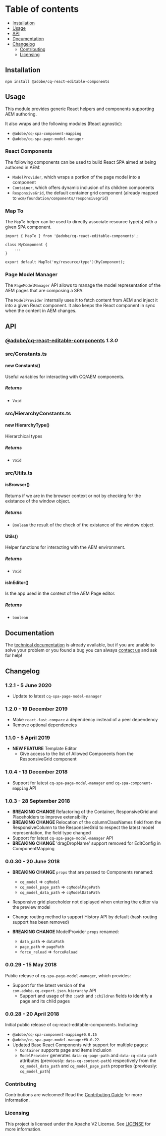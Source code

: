 # Table of contents

  * [Installation](#installation)
  * [Usage](#usage)
  * [API](#api)
  * [Documentation](#documentation)
  * [Changelog](#changelog)
    * [Contributing](#contributing)
    * [Licensing](#licensing)


## Installation
```
npm install @adobe/cq-react-editable-components
```

## Usage

This module provides generic React helpers and components supporting AEM authoring.    

It also wraps and the following modules (React agnostic):
* `@adobe/cq-spa-component-mapping` 
* `@adobe/cq-spa-page-model-manager`

### React Components

The following components can be used to build React SPA aimed at being authored in AEM:

* `ModelProvider`, which wraps a portion of the page model into a component 
* `Container`, which offers dynamic inclusion of its children components
* `ResponsiveGrid`, the default container grid component (already mapped to `wcm/foundation/components/responsivegrid`)

### Map To 

The `MapTo` helper can be used to directly associate resource type(s) with a given SPA component.

```
import { MapTo } from '@adobe/cq-react-editable-components';

class MyComponent {
    ...
}

export default MapTo('my/resource/type')(MyComponent);

```

### Page Model Manager

The `PageModelManager` API allows to manage the model representation of the AEM pages that are composing a SPA.

The `ModelProvider` internally uses it to fetch content from AEM and inject it into a given React component. It also keeps the React component in sync when the content in AEM changes.
 

## API


### [@adobe/cq-react-editable-components](https://www.adobe.com/go/aem6_4_docs_spa_en) *1.3.0*



### src/Constants.ts


    
#### new Constants()

Useful variables for interacting with CQ/AEM components.






##### Returns


- `Void`


    


### src/HierarchyConstants.ts


    
#### new HierarchyType()

Hierarchical types






##### Returns


- `Void`


    


### src/Utils.ts


    

    
#### isBrowser()

Returns if we are in the browser context or not by checking for the
existance of the window object.






##### Returns


- `Boolean`  the result of the check of the existance of the window object


    

    

    
#### Utils()

Helper functions for interacting with the AEM environment.






##### Returns


- `Void`


    

    
#### isInEditor()

Is the app used in the context of the AEM Page editor.






##### Returns


- `boolean`  


    

    



## Documentation 

The [technical documentation](https://www.adobe.com/go/aem6_4_docs_spa_en) is already available, but if you are unable to solve your problem or you found a bug you can always [contact us](https://www.adobe.com/go/aem6_4_support_en) and ask for help!

## Changelog 

### 1.2.1 - 5 June 2020
* Update to latest `cq-spa-page-model-manager`

### 1.2.0 - 19 December 2019

* Make `react-fast-compare` a dependency instead of a peer dependency
* Remove optional dependencies

### 1.1.0 - 5 April 2019

* **NEW FEATURE** Template Editor
  * Give access to the list of Allowed Components from the ResponsiveGrid component

### 1.0.4 - 13 December 2018

* Support for latest `cq-spa-page-model-manager` and `cq-spa-component-mapping` API

### 1.0.3 - 28 September 2018

* **BREAKING CHANGE** Refactoring of the Container, ResponsiveGrid and Placeholders to improve extensibility
* **BREAKING CHANGE** Relocation of the columnClassNames field from the ResponsiveColumn to the ResponsiveGrid to respect the latest model representation, the field type changed
* Support for latest `cq-spa-page-model-manager` API
* **BREAKING CHANGE** 'dragDropName' support removed for EditConfig in ComponentMapping


### 0.0.30 - 20 June 2018

* **BREAKING CHANGE** `props` that are passed to Components renamed:
  * `cq_model` => `cqModel`
  * `cq_model_page_path` => `cqModelPagePath`
  * `cq_model_data_path` => `cqModelDataPath`
* Responsive grid placeholder not displayed when entering the editor via the preview model
* Change routing method to support History API by default (hash routing support has been removed)

* **BREAKING CHANGE** ModelProvider `props` renamed:
  * `data_path` => `dataPath`
  * `page_path` => `pagePath`
  * `force_reload` => `forceReload`

### 0.0.29 - 15 May 2018

Public release of `cq-spa-page-model-manager`, which provides:

 * Support for the latest version of the `com.adobe.cq.export.json.hierarchy` API
    * Support and usage of the `:path` and `:children` fields to identify a page and its child pages

### 0.0.28 - 20 April 2018

Initial public release of cq-react-editable-components. Including:
* `@adobe/cq-spa-component-mapping#0.0.15`
* `@adobe/cq-spa-page-model-manager#0.0.22`.
* Updated Base React Components with support for multiple pages:
  * `Container` supports page and items inclusion
  * `ModelProvider` generates `data-cq-page-path` and `data-cq-data-path` attributes (previously: `data-cq-content-path`) respectively from the `cq_model_data_path` and `cq_model_page_path` properties (previously: `cq_model_path`)


### Contributing

Contributions are welcomed! Read the [Contributing Guide](CONTRIBUTING.md) for more information.

### Licensing

This project is licensed under the Apache V2 License. See [LICENSE](LICENSE) for more information.
